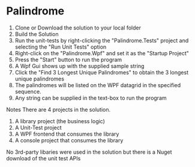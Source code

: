 # Palindrome

1) Clone or Download the solution to your local folder
2) Build the Solution
3) Run the unit-tests by right-clicking the "Palindrome.Tests" project and selecting the "Run Unit Tests" option
4) Right-click on the "Palindrome.Wpf" and set it as the "Startup Project"
5) Press the "Start" button to run the program
6) A Wpf Gui shows up with the supplied sample string
7) Click the "Find 3 Longest Unique Palindromes" to obtain the 3 longest unique palindromes
8) The palindromes will be listed on the WPF datagrid in the specified sequence.
9) Any string can be supplied in the text-box to run the program


Notes
There are 4 projects in the solution.
1) A library project (the business logic)
2) A Unit-Test project
3) A WPF frontend that consumes the library
4) A console project that consumes the library

No 3rd-party libaries were used in the solution but there is a Nuget download of the unit test APIs

